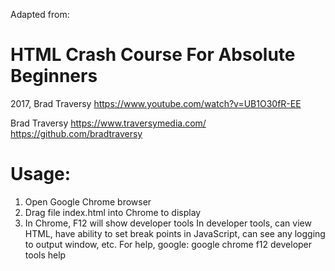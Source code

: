 Adapted from:
# HTML Crash Course For Absolute Beginners
2017, Brad Traversy
https://www.youtube.com/watch?v=UB1O30fR-EE

Brad Traversy
https://www.traversymedia.com/
https://github.com/bradtraversy

# Usage:
1) Open Google Chrome browser
2) Drag file index.html into Chrome to display
3) In Chrome, F12 will show developer tools
In developer tools, can view HTML, have ability to set break points in JavaScript,
can see any logging to output window, etc.
For help, google: google chrome f12 developer tools help


